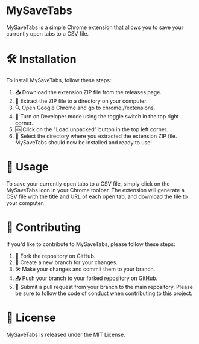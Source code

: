 # MySaveTabs
MySaveTabs is a simple Chrome extension that allows you to save your currently open tabs to a CSV file.

# 🛠️ Installation
To install MySaveTabs, follow these steps:

1. 📥 Download the extension ZIP file from the releases page.
2. 📂 Extract the ZIP file to a directory on your computer.
3. 🔍 Open Google Chrome and go to chrome://extensions.
4. 🎯 Turn on Developer mode using the toggle switch in the top right corner.
5. 🆕 Click on the "Load unpacked" button in the top left corner.
6. 📁 Select the directory where you extracted the extension ZIP file.
MySaveTabs should now be installed and ready to use!

# 🚀 Usage
To save your currently open tabs to a CSV file, simply click on the MySaveTabs icon in your Chrome toolbar. The extension will generate a CSV file with the title and URL of each open tab, and download the file to your computer.

# 🤝 Contributing
If you'd like to contribute to MySaveTabs, please follow these steps:

1. 🍴 Fork the repository on GitHub.
2. 🔀 Create a new branch for your changes.
3. 🛠️ Make your changes and commit them to your branch.
4. 📤 Push your branch to your forked repository on GitHub.
5. 🚪 Submit a pull request from your branch to the main repository.
Please be sure to follow the code of conduct when contributing to this project.

# 📝 License
MySaveTabs is released under the MIT License.
